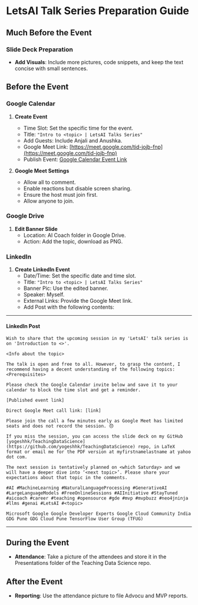 # LetsAI Talk Series Preparation Guide

## Much Before the Event

### Slide Deck Preparation
- **Add Visuals**: Include more pictures, code snippets, and keep the text concise with small sentences.

## Before the Event

### Google Calendar
1. **Create Event**
   - Time Slot: Set the specific time for the event.
   - Title: `"Intro to <topic> | LetsAI Talks Series"`
   - Add Guests: Include Anjali and Anushka.
   - Google Meet Link: [https://meet.google.com/tid-jojb-fnp](https://meet.google.com/tid-jojb-fnp)
   - Publish Event: [Google Calendar Event Link](https://calendar.google.com/calendar/event?action=TEMPLATE&tmeid=N2gwZm9hZjRldmRlOG9jOW9rc3JzZ3M4cmoga3Vsa2FybmlheUBt&tmsrc=kulkarniay%40gmail.com)

2. **Google Meet Settings**
   - Allow all to comment.
   - Enable reactions but disable screen sharing.
   - Ensure the host must join first.
   - Allow anyone to join.

### Google Drive
1. **Edit Banner Slide**
   - Location: AI Coach folder in Google Drive.
   - Action: Add the topic, download as PNG.

### LinkedIn
1. **Create LinkedIn Event**
   - Date/Time: Set the specific date and time slot.
   - Title: `"Intro to <topic> | LetsAI Talks Series"`
   - Banner Pic: Use the edited banner.
   - Speaker: Myself.
   - External Links: Provide the Google Meet link.
   - Add Post with the following contents:

---

#### LinkedIn Post

```
Wish to share that the upcoming session in my 'LetsAI' talk series is on 'Introduction to <>'.

<Info about the topic>

The talk is open and free to all. However, to grasp the content, I recommend having a decent understanding of the following topics:
<Prerequisites>

Please check the Google Calendar invite below and save it to your calendar to block the time slot and get a reminder.

[Published event link]

Direct Google Meet call link: [link]

Please join the call a few minutes early as Google Meet has limited seats and does not record the session. 😞

If you miss the session, you can access the slide deck on my GitHub [yogeshhk/TeachingDataScience](https://github.com/yogeshhk/TeachingDataScience) repo, in LaTeX format or email me for the PDF version at myfirstnamelastname at yahoo dot com.

The next session is tentatively planned on <which Saturday> and we will have a deeper dive into ‘<next topic>’. Please share your expectations about that topic in the comments.

#AI #MachineLearning #NaturalLanguageProcessing #GenerativeAI #LargeLanguageModels #FreeOnlineSessions #AIInitiative #StayTuned #aicoach #career #teaching #opensource #gde #mvp #mvpbuzz #neo4jninja #llms #genai #LetsAI #<topic>

Microsoft Google Google Developer Experts Google Cloud Community India GDG Pune GDG Cloud Pune TensorFlow User Group (TFUG)
```
---

## During the Event
- **Attendance**: Take a picture of the attendees and store it in the Presentations folder of the Teaching Data Science repo.

## After the Event
- **Reporting**: Use the attendance picture to file Advocu and MVP reports.